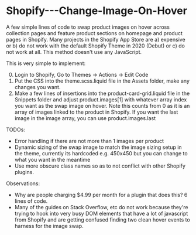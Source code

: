 # Shopify---Change-Image-On-Hover

A few simple lines of code to swap product images on hover across collection pages and feature product sections on homepage and product pages in Shopify. Many projects in the Shopify App Store are a) expensive or b) do not work with the default Shopify Theme in 2020 (Debut) or c) do not work at all. This method doesn't use any JavaScript. 

This is very simple to implement:

0) Login to Shopify, Go to Themes -> Actions -> Edit Code
1) Put the CSS into the theme.scss.liquid file in the Assets folder, make any changes you want.
2) Make a few lines of insertions into the product-card-grid.liquid file in the Snippets folder and adjust product.images[1] with whatever array index you want as the swap image on hover. Note this counts from 0 as it is an array of images linked to the product in Shopify. If you want the last image in the image array, you can use product.images.last

TODOs:

- Error handling if there are not more than 1 images per product
- Dynamic sizing of the swap image to match the image sizing setup in the theme, currently its hardcoded e.g. 450x450 but you can change to what you want in the meantime
- Use more obscure class names so as to not conflict with other Shopify plugins.

Observations:

- Why are people charging $4.99 per month for a plugin that does this? 6 lines of code.
- Many of the guides on Stack Overflow, etc do not work because they're trying to hook into very busy DOM elements that have a lot of javascript from Shopify and are getting confused finding two clean hover events to harness for the image swap.
